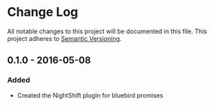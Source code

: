 # Change Log
All notable changes to this project will be documented in this file. This project adheres to [Semantic Versioning](http.semver.org).

## 0.1.0 - 2016-05-08
### Added
- Created the NightShift plugin for bluebird promises